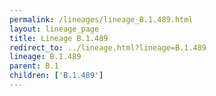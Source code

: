 ```yaml
---
permalink: /lineages/lineage_B.1.489.html
layout: lineage_page
title: Lineage B.1.489
redirect_to: ../lineage.html?lineage=B.1.489
lineage: B.1.489
parent: B.1
children: ['B.1.489']
---
```

